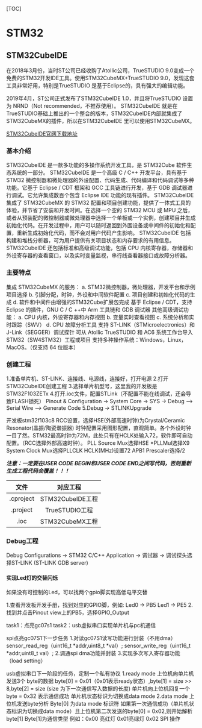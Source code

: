 [TOC]

# STM32


## STM32CubeIDE
在2018年3月份，当时ST公司已经收购了Atollic公司，TrueSTUDIO 9.0变成一个免费的STM32开发IDE工具。使用STM32CubeMX+TrueSTUDIO 9.0，发现这套工具非常好用，特别是TrueSTUDIO 是基于Eclipse的，具有强大的编辑功能。

2019年4月，ST公司正式发布了STM32CubeIDE 1.0，并且将TrueSTUDIO 设置为 NRND（Not recommended，不推荐使用）。
STM32CubeIDE 就是在TrueSTUDIO基础上推出的一个整合的版本，STM32CubeIDE内部就集成了STM32CubeMX的插件，所以在STM32CubeIDE 里可以使用STM32CubeMX。

[STM32CubeIDE官网下载地址](https://www.st.com/zh/development-tools/stm32cubeide.html)

### 基本介绍
STM32CubeIDE 是一款多功能的多操作系统开发工具，是 STM32Cube 软件生态系统的一部分。
STM32CubeIDE 是一个高级 C / C++ 开发平台，具有基于 STM32 微控制器和微处理器的外设配置、代码生成、代码编译和代码调试等多种功能。它基于 Eclipse / CDT 框架和 GCC 工具链进行开发，基于 GDB 调试器进行调试。它允许集成数百个包含 Eclipse IDE 功能的现有插件。
STM32CubeIDE 集成了 STM32CubeMX 的 STM32 配置和项目创建功能，提供了一体式工具的体验，并节省了安装和开发时间。在选择一个空的 STM32 MCU 或 MPU 之后，或者从预装配的微控制器或微处理器中选择一个单板或一个实例，创建项目并生成初始化代码。在开发过程中，用户可以随时返回到外围设备或中间件的初始化和配置，重新生成初始化代码，而不会对用户代码产生影响。
STM32CubeIDE 包括构建和堆栈分析器，可为用户提供有关项目状态和内存要求的有用信息。
STM32CubeIDE 还包括标准和高级调试功能，包括 CPU 内核寄存器，存储器和外设寄存器的查看窗口，以及实时变量监视，串行线查看器接口或故障分析器。

### 主要特点
集成 STM32CubeMX 的服务：
a. STM32微控制器，微处理器，开发平台和示例项目选择
b. 引脚分配，时钟，外设和中间软件配置
c. 项目创建和初始化代码的生成
d. 软件和中间件由增强的STM32Cube扩展包完成
基于 Eclipse / CDT，支持 Eclipse 的插件，GNU C / C ++中 Arm 工具链和 GDB 调试器
其他高级调试功能：
a. CPU 内核，外设寄存器和内存视图
b. 变量实时查看视图
c. 系统分析和实时跟踪（SWV）
d. CPU 故障分析工具
支持 ST-LINK（STMicroelectronics）和 J-Link（SEGGER）调试探针
可从 Atollic TrueSTUDIO 和 AC6 系统工作台导入STM32（SW4STM32）工程或项目
支持多种操作系统：Windows，Linux，MacOS。（仅支持 64 位版本）


### 创建工程
1.准备单片机、ST-LINK、连接线、电源线，连接好，打开电源
2.打开STM32CubeIDE创建工程
3.选择单片机型号，这里我的开发板是STM32F103ZETx
4.打开.ioc文件，配置STLink（不配置不能在线调试，还会导致FLASH锁死）
Pinout & Configuration -> System Core -> SYS -> Debug --> Serial Wire --> Generate Code
5.Debug -> STLINKUpgrade

开发板stm32f103c8
RCC设置，选择HSE(外部高速时钟)为Crystal/Ceramic Resonator(晶振/陶瓷谐振器)
时钟配置采用图形配置，直观简单。各个外设时钟一目了然。STM32最高时钟为72M，此处只有在HCLK处输入72，软件即可自动配置。（RCC选择外部高速时钟）。
PLL Source Mux选择HSE
*PLLMul选择X9
System Clock Mux选择PLLCLK
HCLK(MHz)设置72
APB1 Prescaler选择/2



***注意：一定要在USER CODE BEGIN和USER CODE END之间写代码，否则重新生成工程代码会覆盖！！！***

|   文件        |   对应工程    |
|   :---:   |   :---:    |
|.cproject   |STM32CubeIDE工程|
|.project    |TrueSTUDIO工程|
|.ioc        |STM32CubeMX工程|


### Debug工程
Debug Configurations -> STM32 C/C++ Application -> 调试器 -> 调试探头选择ST-LINK (ST-LINK GDB server)



#### 实现Led灯的交替闪烁
如果没有可控制的Led，可以找两个gpio脚实现高低电平交替

1.查看开发板开发手册，找到对应的GPIO脚，例如:
Led0 -> PB5
Led1 -> PE5
2.找到并点击Pinout view上的PB5，选择GPIO_Output




task1：点亮gc07s1
task2：usb虚拟串口实现单片机与pc机通信

spi点亮gc07S1下一步任务
1.对读gc07S1读写功能进行封装（不用dma） sensor_read_reg（uint16_t *addr,uint8_t *val）; sensor_write_reg（uint16_t *addr,uint8_t val）; 
2.调通spi dma功能并封装
3.实现多次写入寄存器功能（load setting）

usb虚拟串口下一阶段的任务，定制一个私有协议
1.ready mode
  上位机向单片机发送3个 byte的数据
  byte[0] = 0x01（0x01表示ready状态）,byte[1] = size >> 8,byte[2] = size (size 为下一次通信写入数据的长度)
  单片机向上位机回复一个byte = 0x32 表示通信成功
  单片机状态标识为切换成data mode
2.data mode
  上位机发送byte分析
  Byte[0] 为data mode 标识符
  如果第一次通信成功（单片机状态标识为切换成data mode）且上位机第二次发送的byte[0] = 0x02,则开始解析byte[1]
  Byte[1]为通信类型 例如：0x00 亮红灯 0x01亮绿灯 0x02 SPI 操作



